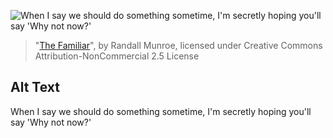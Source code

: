 ![When I say we should do something sometime, I'm secretly hoping you'll say 'Why not now?'](https://imgs.xkcd.com/comics/the_familiar.png)
> "[The Familiar](https://xkcd.com/187/)", by Randall Munroe, licensed under Creative Commons Attribution-NonCommercial 2.5 License

## Alt Text
When I say we should do something sometime, I'm secretly hoping you'll say 'Why not now?'
